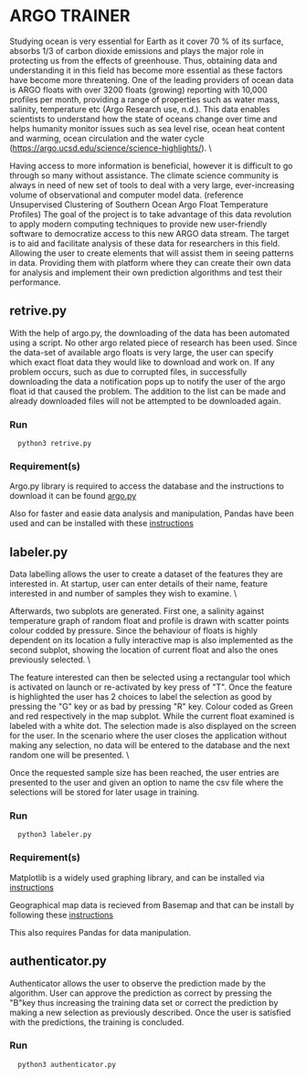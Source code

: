 ARGO TRAINER
============================

Studying ocean is very essential for Earth as it cover 70 \% of its surface, absorbs 1/3 of carbon dioxide emissions and plays the major role in protecting us from the effects of greenhouse. Thus, obtaining data and understanding it in this field has become more essential as these factors have become more threatening. One of the leading providers of ocean data is ARGO floats with over 3200 floats (growing) reporting with 10,000 profiles per month, providing a range of properties such as water mass, salinity, temperature etc (Argo Research use, n.d.). This data enables scientists to understand how the state of oceans change over time and helps humanity monitor issues such as sea level rise, ocean heat content and warming, ocean circulation and the water cycle (https://argo.ucsd.edu/science/science-highlights/). \\

Having access to more information is beneficial, however it is difficult to go through so many without assistance. The climate science community is always in need of new set of tools to deal with a very large, ever-increasing volume of observational and computer model data. (reference Unsupervised Clustering of Southern Ocean Argo Float Temperature Profiles) The goal of the project is to take advantage of this data revolution to apply modern computing techniques to provide new user-friendly software to democratize access to this new ARGO data stream. The target is to aid and facilitate analysis of these data for researchers in this field. Allowing the user to create elements that will assist them in seeing patterns in data. Providing them with platform where they can create their own data for analysis and implement their own prediction algorithms and test their performance.

## retrive.py

With the help of argo.py, the downloading of the data has been automated using a script. No other argo related piece of research has been used. Since the data-set of available argo floats is very large, the user can specify which exact float data they would like to download and work on. If any problem occurs, such as due to corrupted files, in successfully downloading the data a notification pops up to notify the user of the argo float id that caused the problem. The addition to the list can be made and already downloaded files will not be attempted to be downloaded again. 

### Run
```
  python3 retrive.py
```

### Requirement(s)

Argo.py library is required to access the database and the instructions to download it can be found [argo.py](https://pypi.org/project/argopy/)

Also for faster and easie data analysis and manipulation, Pandas have been used and can be installed with these [instructions](https://pandas.pydata.org/pandas-docs/stable/getting_started/install.html)

## labeler.py

Data labelling allows the user to create a dataset of the features they are interested in. At startup, user can enter details of their name, feature interested in and number of samples they wish to examine. \\

Afterwards, two subplots are generated. First one, a salinity against temperature graph of random float and profile is drawn with scatter points colour codded by pressure. Since the behaviour of floats is highly dependent on its location a fully interactive map is also implemented as the second subplot, showing the location of current float and also the ones previously selected. \\

The feature interested can then be selected using a rectangular tool which is activated on launch or re-activated by key press of "T". Once the feature is highlighted the user has 2 choices to label the selection as good by pressing the "G" key or as bad by pressing "R" key. Colour coded as Green and red respectively in the map subplot. While the current float examined is labeled with a white dot. The selection made is also displayed on the screen for the user. In the scenario where the user closes the application without making any selection, no data will be entered to the database and the next random one will be presented. \\

Once the requested sample size has been reached, the user entries are presented to the user and given an option to name the csv file where the selections will be stored for later usage in training.

### Run
```
  python3 labeler.py
```

### Requirement(s)

Matplotlib is a widely used graphing library, and can be installed via [instructions](https://matplotlib.org/3.1.1/users/installing.html)

Geographical map data is recieved from Basemap and that can be install by following these [instructions](https://matplotlib.org/basemap/users/installing.html)

This also requires Pandas for data manipulation.

## authenticator.py

Authenticator allows the user to observe the prediction made by the algorithm. User can approve the prediction as correct by pressing the "B"key thus increasing the training data set or correct the prediction by making a new selection as previously described. Once the user is satisfied with the predictions, the training is concluded. 

### Run
```
  python3 authenticator.py
```



